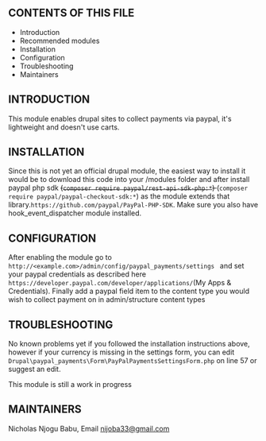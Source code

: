 CONTENTS OF THIS FILE
---------------------

 * Introduction
 * Recommended modules
 * Installation
 * Configuration
 * Troubleshooting
 * Maintainers

INTRODUCTION
------------
This module enables drupal sites to collect payments via paypal, it's lightweight and doesn't use carts.


INSTALLATION
------------
Since this is not yet an official drupal module, the easiest way to install it would be to download this code into your
/modules folder and after install paypal php sdk <strike>(`composer require paypal/rest-api-sdk-php:*`) </strike> 
(`composer require paypal/paypal-checkout-sdk:*`)
as the module
 extends that library.`https://github.com/paypal/PayPal-PHP-SDK`.
 Make sure you also have hook_event_dispatcher module installed.


CONFIGURATION
------------
After enabling the module go to `http://<example.com>/admin/config/paypal_payments/settings ` and set your paypal
credentials as described here `https://developer.paypal.com/developer/applications/`(My Apps & Credentials).
Finally add a paypal field item to the content type you would wish to collect payment on in admin/structure content types

TROUBLESHOOTING
------------
No known problems yet if you followed the installation instructions above, however if your currency is missing
in the settings form, you can edit `Drupal\paypal_payments\Form\PayPalPaymentsSettingsForm.php` on line 57 or 
suggest an edit.

This module is still a work in progress

MAINTAINERS
------------
Nicholas Njogu Babu, Email nijoba33@gmail.com
